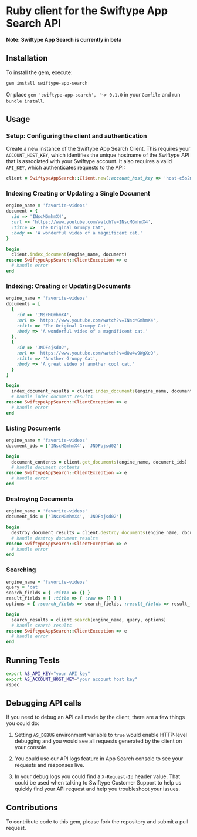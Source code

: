 # Ruby client for the Swiftype App Search API

**Note: Swiftype App Search is currently in beta**

## Installation

To install the gem, execute:

```bash
gem install swiftype-app-search
```

Or place `gem 'swiftype-app-search', '~> 0.1.0` in your `Gemfile` and run `bundle install`.

## Usage

### Setup: Configuring the client and authentication

Create a new instance of the Swiftype App Search Client. This requires your `ACCOUNT_HOST_KEY`, which
identifies the unique hostname of the Swiftype API that is associated with your Swiftype account.
It also requires a valid `API_KEY`, which authenticates requests to the API:

```ruby
client = SwiftypeAppSearch::Client.new(:account_host_key => 'host-c5s2mj', :api_key => 'api-mu75psc5egt9ppzuycnc2mc3')
```

### Indexing Creating or Updating a Single Document
```ruby
engine_name = 'favorite-videos'
document = {
  :id => 'INscMGmhmX4',
  :url => 'https://www.youtube.com/watch?v=INscMGmhmX4',
  :title => 'The Original Grumpy Cat',
  :body => 'A wonderful video of a magnificent cat.'
}

begin
  client.index_document(engine_name, document)
rescue SwiftypeAppSearch::ClientException => e
  # handle error
end
```

### Indexing: Creating or Updating Documents

```ruby
engine_name = 'favorite-videos'
documents = [
  {
    :id => 'INscMGmhmX4',
    :url => 'https://www.youtube.com/watch?v=INscMGmhmX4',
    :title => 'The Original Grumpy Cat',
    :body => 'A wonderful video of a magnificent cat.'
  },
  {
    :id => 'JNDFojsd02',
    :url => 'https://www.youtube.com/watch?v=dQw4w9WgXcQ',
    :title => 'Another Grumpy Cat',
    :body => 'A great video of another cool cat.'
  }
]

begin
  index_document_results = client.index_documents(engine_name, documents)
  # handle index document results
rescue SwiftypeAppSearch::ClientException => e
  # handle error
end
```

### Listing Documents

```ruby
engine_name = 'favorite-videos'
document_ids = ['INscMGmhmX4', 'JNDFojsd02']

begin
  document_contents = client.get_documents(engine_name, document_ids)
  # handle document contents
rescue SwiftypeAppSearch::ClientException => e
  # handle error
end
```

### Destroying Documents

```ruby
engine_name = 'favorite-videos'
document_ids = ['INscMGmhmX4', 'JNDFojsd02']

begin
  destroy_document_results = client.destroy_documents(engine_name, document_ids)
  # handle destroy document results
rescue SwiftypeAppSearch::ClientException => e
  # handle error
end
```

### Searching

```ruby
engine_name = 'favorite-videos'
query = 'cat'
search_fields = { :title => {} }
result_fields = { :title => { :raw => {} } }
options = { :search_fields => search_fields, :result_fields => result_fields }

begin
  search_results = client.search(engine_name, query, options)
  # handle search results
rescue SwiftypeAppSearch::ClientException => e
  # handle error
end
```


## Running Tests

```bash
export AS_API_KEY="your API key"
export AS_ACCOUNT_HOST_KEY="your account host key"
rspec
```

## Debugging API calls

If you need to debug an API call made by the client, there are a few things you could do:

1. Setting `AS_DEBUG` environment variable to `true` would enable HTTP-level debugging and you would
   see all requests generated by the client on your console.

2. You could use our API logs feature in App Search console to see your requests and responses live.

3. In your debug logs you could find a `X-Request-Id` header value. That could be used when talking
   to Swiftype Customer Support to help us quickly find your API request and help you troubleshoot
   your issues.

## Contributions

To contribute code to this gem, please fork the repository and submit a pull request.
